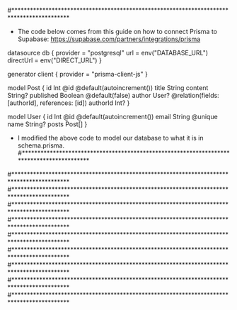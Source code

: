#******************************************************************************************
* The code below comes from this guide on how to connect Prisma to Supabase:
https://supabase.com/partners/integrations/prisma

datasource db {
  provider          = "postgresql"
  url               = env("DATABASE_URL")
  directUrl         = env("DIRECT_URL")
}

generator client {
  provider = "prisma-client-js"
}

model Post {
  id        Int     @id @default(autoincrement())
  title     String
  content   String?
  published Boolean @default(false)
  author    User?   @relation(fields: [authorId], references: [id])
  authorId  Int?
}

model User {
  id    Int     @id @default(autoincrement())
  email String  @unique
  name  String?
  posts Post[]
}
* I modified the above code to model our database to what it is in schema.prisma.
#******************************************************************************************


#******************************************************************************************
#******************************************************************************************
#******************************************************************************************
#******************************************************************************************
#******************************************************************************************
#******************************************************************************************
#******************************************************************************************
#******************************************************************************************
#******************************************************************************************

